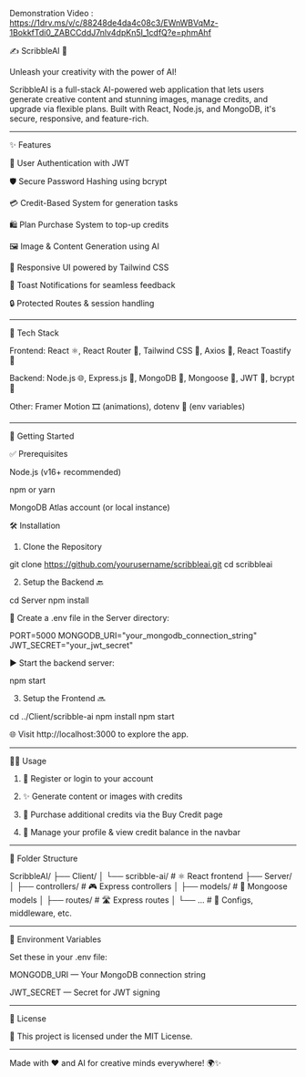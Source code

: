 Demonstration Video : https://1drv.ms/v/c/88248de4da4c08c3/EWnWBVqMz-1BokkfTdi0_ZABCCddJ7nlv4dpKn5I_1cdfQ?e=phmAhf

✍ ScribbleAI 🎨

Unleash your creativity with the power of AI!

ScribbleAI is a full-stack AI-powered web application that lets users generate creative content and stunning images, manage credits, and upgrade via flexible plans. Built with React, Node.js, and MongoDB, it's secure, responsive, and feature-rich.


---

✨ Features

🔐 User Authentication with JWT

🛡 Secure Password Hashing using bcrypt

💳 Credit-Based System for generation tasks

🛍 Plan Purchase System to top-up credits

🖼 Image & Content Generation using AI

📱 Responsive UI powered by Tailwind CSS

🔔 Toast Notifications for seamless feedback

🔒 Protected Routes & session handling



---

🧰 Tech Stack

Frontend: React ⚛, React Router 🔀, Tailwind CSS 💨, Axios 📡, React Toastify 🍞

Backend: Node.js 🌐, Express.js 🚂, MongoDB 🍃, Mongoose 🧬, JWT 🪪, bcrypt 🔑

Other: Framer Motion 🎞 (animations), dotenv 🌱 (env variables)



---

🚀 Getting Started

✅ Prerequisites

Node.js (v16+ recommended)

npm or yarn

MongoDB Atlas account (or local instance)


🛠 Installation

1. Clone the Repository

git clone https://github.com/yourusername/scribbleai.git
cd scribbleai

2. Setup the Backend 🔙

cd Server
npm install

📝 Create a .env file in the Server directory:

PORT=5000
MONGODB_URI="your_mongodb_connection_string"
JWT_SECRET="your_jwt_secret"

▶ Start the backend server:

npm start

3. Setup the Frontend 🔜

cd ../Client/scribble-ai
npm install
npm start

🌐 Visit http://localhost:3000 to explore the app.


---

🧑‍💻 Usage

1. 📝 Register or login to your account


2. ✨ Generate content or images with credits


3. 💸 Purchase additional credits via the Buy Credit page


4. 👤 Manage your profile & view credit balance in the navbar




---

📁 Folder Structure

ScribbleAI/
├── Client/
│   └── scribble-ai/        # ⚛ React frontend
├── Server/
│   ├── controllers/        # 🎮 Express controllers
│   ├── models/             # 🧬 Mongoose models
│   ├── routes/             # 🛣 Express routes
│   └── ...                 # 🧾 Configs, middleware, etc.


---

🔐 Environment Variables

Set these in your .env file:

MONGODB_URI — Your MongoDB connection string

JWT_SECRET — Secret for JWT signing



---

📄 License

📝 This project is licensed under the MIT License.


---

Made with ❤ and AI for creative minds everywhere! 🌍✨

